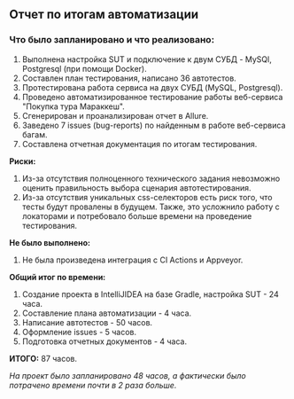 ## Отчет по итогам автоматизации
### Что было запланировано и что реализовано:

1. Выполнена настройка SUT и подключение к двум СУБД - MySQl, Postgresql (при помощи Docker).
2. Составлен план тестирования, написано 36 автотестов.
3. Протестирована работа сервиса на двух СУБД (MySQL, Postgresql).
4. Проведено автоматизированное тестирование работы веб-сервиса "Покупка тура Мараккеш".
5. Сгенерирован и проанализирован отчет в Allure.
6. Заведено 7 issues (bug-reports) по найденным в работе веб-сервиса багам.
7. Составлена отчетная документация по итогам тестирования.

**Риски:**
1. Из-за отсутствия полноценного технического задания невозможно оценить правильность выбора сценария автотестирования.
2. Из-за отсутствия уникальных css-селекторов есть риск того, что тесты будут провалены в будущем. Также, это усложнило работу с локаторами и потребовало больше времени на проведение тестирования.


**Не было выполнено:**
1. Не была произведена интеграция с CI Actions и Appveyor.

**Общий итог по времени:**
1. Создание проекта в IntelliJIDEA на базе Gradle, настройка SUT - 24 часа.
2. Составление плана автоматизации - 4 часа.
3. Написание автотестов - 50 часов.
4. Оформление issues - 5 часов.
5. Подготовка отчетных документов - 4 часа.

**ИТОГО:** 87 часов.

*На проект было запланировано 48 часов, а фактически было потрачено времени почти в 2 раза больше.*




